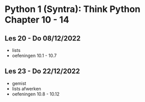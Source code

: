# Python 1 (Syntra): Think Python Chapter 10 - 14

## Les 20 - Do 08/12/2022

- lists
- oefeningen 10.1 - 10.7

## Les 23 - Do 22/12/2022

- gemist
- lists afwerken
- oefeningen 10.8 - 10.12